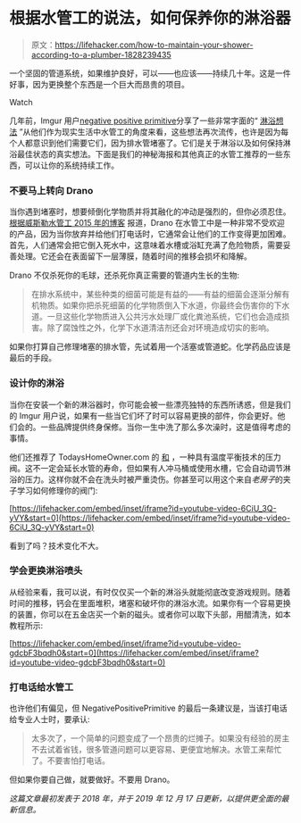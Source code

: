# 根据水管工的说法，如何保养你的淋浴器

> 原文：<https://lifehacker.com/how-to-maintain-your-shower-according-to-a-plumber-1828239435>

一个坚固的管道系统，如果维护良好，可以——也应该——持续几十年。这是一件好事，因为更换整个东西是一个巨大而昂贵的项目。

Watch

几年前，Imgur 用户[negative positive primitive](https://imgur.com/user/NegativePositivePrimitive)分享了一些非常字面的“ [淋浴想法](https://imgur.com/gallery/rqi95) ”从他们作为现实生活中水管工的角度来看，这些想法再次流传，也许是因为每个人都意识到他们需要它们，因为排水管堵塞了。它们是关于淋浴以及如何保持淋浴最佳状态的真实想法。下面是我们的神秘海报和其他真正的水管工推荐的一些东西，可以让你的系统持续工作。

### **不要马上转向 Drano**

当你遇到堵塞时，想要倾倒化学物质并将其融化的冲动是强烈的，但你必须忍住。 [根据威斯勒水管工 2015 年的博客](https://www.wislerplumbing.com/why-plumbers-hate-drano/) 报道，Drano 在水管工中是一种非常不受欢迎的产品，因为当你放弃并给他们打电话时，它通常会让他们的工作变得更加困难。首先，人们通常会把它倒入死水中，这意味着水槽或浴缸充满了危险物质，需要妥善处理。它还会在表面留下一层薄膜，随着时间的推移会损坏和降解。

Drano 不仅杀死你的毛球，还杀死你真正需要的管道内生长的生物:

> 在排水系统中，某些种类的细菌可能是有益的——有益的细菌会逐渐分解有机物质。如果你把杀死细菌的化学物质倒入下水道，你最终会伤害你的下水道。一旦这些化学物质进入公共污水处理厂或化粪池系统，它们也会造成损害。除了腐蚀性之外，化学下水道清洁剂还会对环境造成切实的影响。

如果你打算自己修理堵塞的排水管，先试着用一个活塞或管道蛇。化学药品应该是最后的手段。

### **设计你的淋浴**

当你在安装一个新的淋浴器时，你可能会被一些漂亮独特的东西所诱惑，但是我们的 Imgur 用户说，如果有一些当它们坏了时可以容易更换的部件，你会更好。他们会的。一些品牌提供终身保修。当你一生中洗了那么多次澡时，这是值得考虑的事情。

他们还推荐了 TodaysHomeOwner.com 的 [和](https://www.todayshomeowner.com/video/advantages-of-pressure-balance-valves-in-tub-and-shower-faucets/) ，一种具有温度平衡技术的压力阀。这不一定会延长水管的寿命，但如果有人冲马桶或使用水槽，它会自动调节淋浴的压力。这样你就不会在洗头时被严重烫伤。你甚至可以用这个来自*老房子*的夹子学习如何修理你的阀门:

 [https://lifehacker.com/embed/inset/iframe?id=youtube-video-6CiU_3Q-yVY&start=0](https://lifehacker.com/embed/inset/iframe?id=youtube-video-6CiU_3Q-yVY&start=0) 

看到了吗？技术变化不大。

### **学会更换淋浴喷头**

从经验来看，我可以说，有时仅仅买一个新的淋浴头就能彻底改变游戏规则。随着时间的推移，钙会在里面堆积，堵塞和破坏你的淋浴水流。如果你有一个容易更换的装置，你可以在五金店买一个新的磁头。或者你可以取下头部，用醋清洗，如本教程所示:

 [https://lifehacker.com/embed/inset/iframe?id=youtube-video-gdcbF3bqdh0&start=0](https://lifehacker.com/embed/inset/iframe?id=youtube-video-gdcbF3bqdh0&start=0) 

### 打电话给水管工

也许他们有偏见，但 NegativePositivePrimitive 的最后一条建议是，当该打电话给专业人士时，要承认:

> 太多次了，一个简单的问题变成了一个昂贵的烂摊子。如果没有经验的房主不去试着省钱，很多管道问题可以更容易、更便宜地解决。水管工来帮忙了。不要害怕打电话。

但如果你要自己做，就要做好。不要用 Drano。

*这篇文章最初发表于 2018 年，并于 2019 年 12 月 17 日更新，以提供更全面的最新信息。*